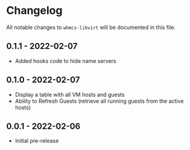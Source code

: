 # Changelog

All notable changes to `whmcs-libvirt` will be documented in this file.

## 0.1.1 - 2022-02-07

- Added hooks code to hide name servers

## 0.1.0 - 2022-02-07

- Display a table with all VM hosts and guests
- Ability to Refresh Guests (retrieve all running guests from the active hosts)

## 0.0.1 - 2022-02-06

- Initial pre-release